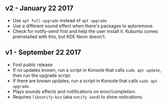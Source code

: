 ## v2 - January 22 2017

* Use `apt full-upgrade` instead of `apt upgrade`
* Use a different sound effect when there's packages to autoremove.
* Check for notify-send first and help the user install it. Kubuntu comes preinstalled with this, but KDE Neon doesn't.

## v1 - September 22 2017

* First public release
* If no updates known, run a script in Konsole that calls `sudo apt update`, then run the upgrade script.
* If there are known updates, run a script in Konsole that calls `sudo apt upgrade`.
* Plays sounds effects and notifications on error/completion.
* Requires `libnotify-bin` (aka `notify send`) to show notications.
